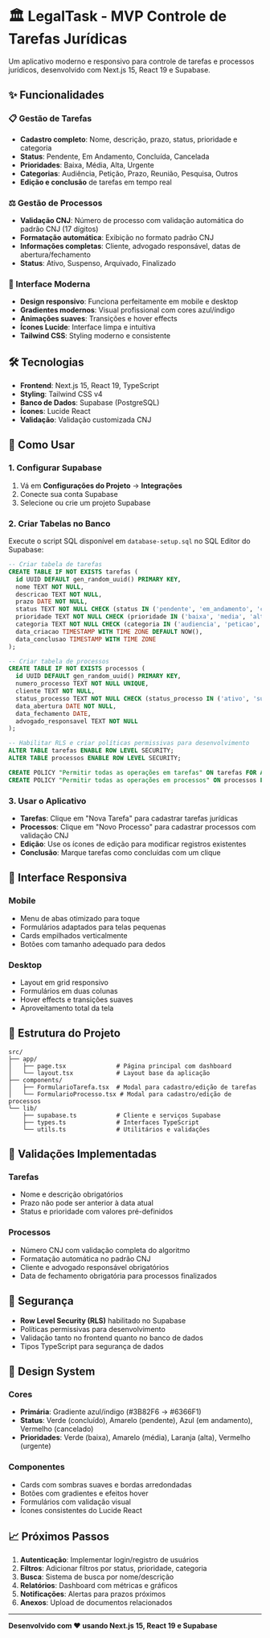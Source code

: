 # 🏛️ LegalTask - MVP Controle de Tarefas Jurídicas

Um aplicativo moderno e responsivo para controle de tarefas e processos jurídicos, desenvolvido com Next.js 15, React 19 e Supabase.

## ✨ Funcionalidades

### 📋 Gestão de Tarefas
- **Cadastro completo**: Nome, descrição, prazo, status, prioridade e categoria
- **Status**: Pendente, Em Andamento, Concluída, Cancelada
- **Prioridades**: Baixa, Média, Alta, Urgente
- **Categorias**: Audiência, Petição, Prazo, Reunião, Pesquisa, Outros
- **Edição e conclusão** de tarefas em tempo real

### ⚖️ Gestão de Processos
- **Validação CNJ**: Número de processo com validação automática do padrão CNJ (17 dígitos)
- **Formatação automática**: Exibição no formato padrão CNJ
- **Informações completas**: Cliente, advogado responsável, datas de abertura/fechamento
- **Status**: Ativo, Suspenso, Arquivado, Finalizado

### 🎨 Interface Moderna
- **Design responsivo**: Funciona perfeitamente em mobile e desktop
- **Gradientes modernos**: Visual profissional com cores azul/índigo
- **Animações suaves**: Transições e hover effects
- **Ícones Lucide**: Interface limpa e intuitiva
- **Tailwind CSS**: Styling moderno e consistente

## 🛠️ Tecnologias

- **Frontend**: Next.js 15, React 19, TypeScript
- **Styling**: Tailwind CSS v4
- **Banco de Dados**: Supabase (PostgreSQL)
- **Ícones**: Lucide React
- **Validação**: Validação customizada CNJ

## 🚀 Como Usar

### 1. Configurar Supabase
1. Vá em **Configurações do Projeto** → **Integrações**
2. Conecte sua conta Supabase
3. Selecione ou crie um projeto Supabase

### 2. Criar Tabelas no Banco
Execute o script SQL disponível em `database-setup.sql` no SQL Editor do Supabase:

```sql
-- Criar tabela de tarefas
CREATE TABLE IF NOT EXISTS tarefas (
  id UUID DEFAULT gen_random_uuid() PRIMARY KEY,
  nome TEXT NOT NULL,
  descricao TEXT NOT NULL,
  prazo DATE NOT NULL,
  status TEXT NOT NULL CHECK (status IN ('pendente', 'em_andamento', 'concluida', 'cancelada')) DEFAULT 'pendente',
  prioridade TEXT NOT NULL CHECK (prioridade IN ('baixa', 'media', 'alta', 'urgente')) DEFAULT 'media',
  categoria TEXT NOT NULL CHECK (categoria IN ('audiencia', 'peticao', 'prazo', 'reuniao', 'pesquisa', 'outros')) DEFAULT 'outros',
  data_criacao TIMESTAMP WITH TIME ZONE DEFAULT NOW(),
  data_conclusao TIMESTAMP WITH TIME ZONE
);

-- Criar tabela de processos
CREATE TABLE IF NOT EXISTS processos (
  id UUID DEFAULT gen_random_uuid() PRIMARY KEY,
  numero_processo TEXT NOT NULL UNIQUE,
  cliente TEXT NOT NULL,
  status_processo TEXT NOT NULL CHECK (status_processo IN ('ativo', 'suspenso', 'arquivado', 'finalizado')) DEFAULT 'ativo',
  data_abertura DATE NOT NULL,
  data_fechamento DATE,
  advogado_responsavel TEXT NOT NULL
);

-- Habilitar RLS e criar políticas permissivas para desenvolvimento
ALTER TABLE tarefas ENABLE ROW LEVEL SECURITY;
ALTER TABLE processos ENABLE ROW LEVEL SECURITY;

CREATE POLICY "Permitir todas as operações em tarefas" ON tarefas FOR ALL USING (true) WITH CHECK (true);
CREATE POLICY "Permitir todas as operações em processos" ON processos FOR ALL USING (true) WITH CHECK (true);
```

### 3. Usar o Aplicativo
- **Tarefas**: Clique em "Nova Tarefa" para cadastrar tarefas jurídicas
- **Processos**: Clique em "Novo Processo" para cadastrar processos com validação CNJ
- **Edição**: Use os ícones de edição para modificar registros existentes
- **Conclusão**: Marque tarefas como concluídas com um clique

## 📱 Interface Responsiva

### Mobile
- Menu de abas otimizado para toque
- Formulários adaptados para telas pequenas
- Cards empilhados verticalmente
- Botões com tamanho adequado para dedos

### Desktop
- Layout em grid responsivo
- Formulários em duas colunas
- Hover effects e transições suaves
- Aproveitamento total da tela

## 🔧 Estrutura do Projeto

```
src/
├── app/
│   ├── page.tsx              # Página principal com dashboard
│   └── layout.tsx            # Layout base da aplicação
├── components/
│   ├── FormularioTarefa.tsx  # Modal para cadastro/edição de tarefas
│   └── FormularioProcesso.tsx # Modal para cadastro/edição de processos
└── lib/
    ├── supabase.ts           # Cliente e serviços Supabase
    ├── types.ts              # Interfaces TypeScript
    └── utils.ts              # Utilitários e validações
```

## 🎯 Validações Implementadas

### Tarefas
- Nome e descrição obrigatórios
- Prazo não pode ser anterior à data atual
- Status e prioridade com valores pré-definidos

### Processos
- Número CNJ com validação completa do algoritmo
- Formatação automática no padrão CNJ
- Cliente e advogado responsável obrigatórios
- Data de fechamento obrigatória para processos finalizados

## 🔐 Segurança

- **Row Level Security (RLS)** habilitado no Supabase
- Políticas permissivas para desenvolvimento
- Validação tanto no frontend quanto no banco de dados
- Tipos TypeScript para segurança de dados

## 🎨 Design System

### Cores
- **Primária**: Gradiente azul/índigo (#3B82F6 → #6366F1)
- **Status**: Verde (concluído), Amarelo (pendente), Azul (em andamento), Vermelho (cancelado)
- **Prioridades**: Verde (baixa), Amarelo (média), Laranja (alta), Vermelho (urgente)

### Componentes
- Cards com sombras suaves e bordas arredondadas
- Botões com gradientes e efeitos hover
- Formulários com validação visual
- Ícones consistentes do Lucide React

## 📈 Próximos Passos

1. **Autenticação**: Implementar login/registro de usuários
2. **Filtros**: Adicionar filtros por status, prioridade, categoria
3. **Busca**: Sistema de busca por nome/descrição
4. **Relatórios**: Dashboard com métricas e gráficos
5. **Notificações**: Alertas para prazos próximos
6. **Anexos**: Upload de documentos relacionados

---

**Desenvolvido com ❤️ usando Next.js 15, React 19 e Supabase**